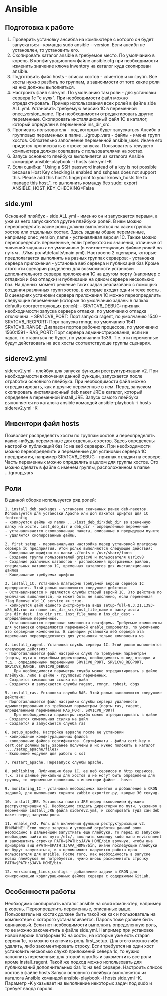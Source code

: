 # Ansible

## Подготовка к работе

1. Проверить установку ансибла на компьютере с которго он будет запускаться - команда sudo ansible --version. Если ансибл не установлен, то установить его.
2. Скопировать каталог ansible в требуемое место. По умолчанию в корень. В конфигурационном файле ansible.cfg при необходимости изменить значение ключа inventory на каталог куда скопирован ansible.
3. Подготовить файл hosts - списка хостов - клиентов и их групп. Все хосты нужно разбить по группам, в зависимости от того какие роли на них должны выполняться.
4. Настроить файл side.yml. По умолчанию там роли - для установки сервера 1с "с нуля". При необходимости файл можно отредактировать. Пример использования всех ролей в файле side ALL.yml. Установить требуемую версию 1С в переменной onec_version_name. При необходимости отредактировать другие переменные. Скопировать инсталяционный файл 1С в каталог, который определен в переменной ins_dir_src.
5. Прописать пользователя - под которым будет запускаться Ансибл в групповых переменных в папке .../group_vars - файлы - имена групп хостов. Обязательно заполнение переменной ansible_user. Иначе его придется прописывать в строке запуска. Пользователь текущего компьютера должен совпадать с пользователями на хостах.
6. Запуск основного плейбука выполняется из каталога Ansible командой ansible-playbook -i hosts side.yml -K
7. Если ошибка: "Using a SSH password instead of a key is not possible because Host Key checking is enabled and sshpass does not support this.  Please add this host's fingerprint to your known_hosts file to manage this host.", то выполнить команду без sudo: export ANSIBLE_HOST_KEY_CHECKING=False

## side.yml

Основной плэйбук - side ALL.yml - именно он и запускается первым, а уже из него запускаются другие плэйбуки ролей. В нем можно переопределить какие роли должны выполняться на каких группах хостов или отдельных хостах. 
Здесь заданы общие переменные, например onec_version_name - устанавливая версия 1С. Также можно переопределить переменные, если требуются их значения, отличные от значений заданных по умолчанию (в соответствующих файлах ролей по путям ...\Имя роли\defaults\main.yml).
Настроено 2 сценария, которые предполагается выполнять на разных группах серверов:
    - установка сервера приложения
    - установка веб сервера и публикация баз
Кроме этого эти сценарии разделены для возможности установки дополнительного сервера приложения 1С на другом порту (например с отладкой и без отладки) и публикации на одном сервере нескольких баз. На данных момент решение таких задач реализовано с помощью создания различных групп хостов, в которые входят одни и теже хосты.
В сценариях установки сервера приложения 1С можно переопределить следующие переменные (которые по умолчанию заданы в папках defaults соответствующих ролей):
    - SRV1CV8_DEBUG: признак необходимости запуска сервера отладки. по умолчанию отладка отключена.
    - SRV1CV8_PORT: Порт запуска ragent, по умолчанию 1540
    - SRV1CV8_REGPORT: Порт запуска rmngr, по умолчанию 1541
    - SRV1CV8_RANGE: Диапазон портов рабочих процессов, по умолчанию 1560:1591
    - RAS_PORT: Порт сервера администрирования, если не задан, то ставиться не будет, по умолчанию 1539.
Т.е. эти переменные будут действовать на все хосты соответствующе группы сценария. 

## siderev2.yml

siderev2.yml - плейбук для запуска функции реструктуризации v2. При необходимости включения данной функции, запускается после отработки основного плейбука. При необходимости файл можно отредактировать, как и другие переменные в нем. Перед запуском скопировать инсталяционный deb пакет JRE в каталог, который определен в переменной install_JRE.
Запуск самого плейбука выполняется из каталога ansible командой ansible-playbook -i hosts siderev2.yml -K

## Инвентори файл hosts

Позволяет распределять хосты по группам хостов и переопределять какие-нибудь переменные для отдельных хостов. Здесь определены настройки публикаций баз 1с на веб серверах. При необходимости можно переопределить и переменные для установки сервера 1С предприятия, например SRV1CV8_DEBUG - признак отладки на сервере.
Часть переменных можно определить в целом для группы хостов. Это можно сделать в файле с именем группы, расположенном в папке .../group_vars
 
## Роли

В данной сборке используется ряд ролей:

    1. install_deb_packages - установка скачанных ранее deb-пакетов. Используется для установки Apache или доп пакетов шрифтов для 1С fontconfig
    - копируются файлы из папки .../inst_deb_dir/deb_dir во временную папку на хосте. inst_deb_dir и deb_dir - определенные переменные
    - устанавливаются скопированные пакеты, описанные в предыдущем пункте
    - удаляются скопированные файлы. 

    2. first_setup - первоначальная настройка перед установкой платформы сервера 1С предприятия. Этой ролью выполняются следующие действия:
    - Копирование шрифтов из папки ./fonts в /usr/share/fonts
    - Создание группы пользователей grp1cv8 и пользователя usr1cv8
    - Создание различных каталогов - расположения программных файлов, специальных каталогов 1С, временных каталогов для инсталляционных файлов
    - Копирование требуемых шрифтов

    3. install_1C. Установка платформы требуемой версии сервера 1С предприятия. Этой ролью выполняются следующие действия:
    - Останавливаются и удаляются службы старый версий 1С. Это действие по умолчанию выполняется, но может быть не выполнено, если переменная flag_Remove_old_1C_service <> true. 
    - копируется файл единого дистрибутива вида setup-full-8.3.21.1393-x86_64.run из папки ins_dir_src/inst_file_name в папку хоста ins_dir_dest. ins_dir_src, inst_file_name и ins_dir_dest - определенные переменные.
    - Устанавливаются серверные компоненты платформы. Требуемые компоненты для установки определяются переменной enable_components, по умолчанию это серверные компоненты. В сценарии установки веб сервера эта переменная переопределяются для установки только компонента ws 

    4. install_ragent. Установка службы сервера 1С. Этой ролью выполняются следующие действия:
    - Подготавливается файл настройки служб по требуемым параметрам (порты, пути к служебным директориям, необходимость и вид отладки и т.д., определенными переменными SRV1CV8_PORT, SRV1CV8_REGPORT, SRV1CV8_RANGE, SRV1CV8_DEBUG)
        При необходимости параметры службы можно отредактировать в файле плэйбука, либо в файле - групповых переменных.
    - Создается символьная ссылка на файл
    - Создаются и запускаются службы ragent, rmngr, rphost, dbgs

    5. install_ras. Установка службы RAS. Этой ролью выполняются следующие действия:
    - Подготавливается файл настройки службы сервера удаленного администрирования по требуемым параметрам (порты ras, ragent, определенными переменными RAS_PORT, SRV1CV8_PORT)
        При необходимости параметры службы можно отредактировать в файле
    - Создается символьная ссылка на файл
    - Создается и запускается служба ras

    6. setup_apache. Настройка appache после ее установки
    - копирование конфигурационных файлов
    - копирование файлов сертификатов. Сертификаты - файлы cert.key и cert.cer должны быть заранее получены и их нужно положить в каталог ..../setup_apache/files/
    - Включение модулей для работы с ssl

    7. restart_apache. Перезапуск службы apache.

    8. publishing. Публикация базы 1С, ее веб сервисов и http сервисов. Т.к. эти данные уникальны для хостов и не могут быть определены для группы, то переменные прописаны в инвентори файле - hosts

    9. monitoring_1C - установка необходимых пакетов и добавление в CRON заданий, для выполнения скрипта zabbix_exporter.py, каждые 30 секунд.

    10. install_JRE. Установка пакета JRE перед включением функции реструктуризации v2. Необходимо создать директорию по пути, указаном в переменной install_JRE файла siderev2.yml, и скопировать туда сам deb пакет перед запускм роли.

    11. enable_rv2. Роль для включения функции реструктуризации v2.
    ВНИМАНИЕ! Если после запуска и успешной отработки данной роли необходимо в дальнейшем запусткать еще плейбуки, то перед их запуском необходмио зайти по пути /etc/, вполнить команду sudo nano environment и закоментить строчку PATH=$PATH:$JAVA_HOME/bin вручную, чтобы она приобрела вид #PATH=$PATH:$JAVA_HOME/bin, иначе последующие плейбуки не будут запускаться, и в целом может нарушится работа прав пользователя для ansible. После того, как необходимость в запуске новых плейбуков не потребуется, нужно вновь раскоментить строчку PATH=$PATH:$JAVA_HOME/bin.

    12. versioning_linux_configs - добавление задачи в CRON для синхронизации кофигурационных файлов сервера с содержимым GitLab.

## Особенности работы

Необходимо скопировать каталог ansible на свой компьютер, например в корень.
Переопределить переменные, описанные выше.
Пользователь на хостах должен быть такой же как и пользователь на компьютере с которого устанавливается. Пароль тоже должен быть одинаковый.
Если нет необходимости выполнять определенную роль, то ее можно закоментить в файле side.yml. 
Например при установке новой версии платформы 1С на хосты, на которые уже есть старая версия 1с, то можно отключить роль first_setup. Для этого можно либо удалить, либо закоментировать строку.
Если требуется на один хост установить несколько служб приложений севера 1с, то нужно заполнить переменные для второй службы и закоментить все роли кроме install_ragent.
Такой же подход можно использовать для публикований дополнительных баз 1с на веб сервере.
Настроить список хостов в файле hosts
Запуск основного плейбука выполняется из каталога Ansible командой ansible-playbook -i hosts side.yml -K. Параметр -K указывает на выполнение некоторых задач под sudo и требует ввода пароля.
